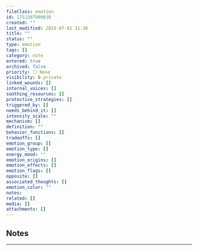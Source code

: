 ```yaml
---
fileClass: emotion
id: 1751387909830
created: ""
last_modified: 2025-07-01 11:38
title: ""
status: ""
type: emotion
tags: []
category: note
entered: true
archived: false
priority: ⚪ None
visibility: 🔒 private
linked_wounds: []
internal_voices: []
soothing_resources: []
protective_strategies: []
triggered_by: []
needs_behind_it: []
intensity_scale: ""
mechanism: []
definition: ""
behavior_functions: []
tradeoffs: []
emotion_group: []
emotion_type: []
energy_mood: ""
emotion_origins: []
emotion_effects: []
emotion_flags: []
opposite: []
associated_thoughts: []
emotion_color: ""
notes: 
related: []
media: []
attachments: []
---
```


## Notes
---


